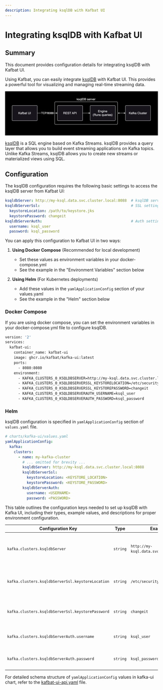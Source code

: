```yaml
---
description: Integrating ksqlDB with Kafbat UI
---
```


# Integrating ksqlDB with Kafbat UI

## Summary

This document provides configuration details for integrating ksqlDB with Kafbat UI.

Using Kafbat, you can easily integrate [ksqlDB](https://github.com/confluentinc/ksql) with Kafbat UI. This provides a powerful tool for visualizing and managing real-time streaming data.

![ksqlDB architecture](../.gitbook/assets/ksqldb-1.png)

[ksqlDB](https://github.com/confluentinc/ksql) is a SQL engine based on Kafka Streams. ksqlDB provides a query layer that allows you to build event streaming applications on Kafka topics. Unlike Kafka Streams, ksqlDB allows you to create new streams or materialized views using SQL.

## Configuration

The ksqlDB configuration requires the following basic settings to access the ksqlDB server from Kafbat UI:

```yaml
ksqldbServer: http://my-ksql.data.svc.cluster.local:8088  # ksqlDB server URL
ksqldbServerSsl:                                          # SSL settings (optional)
  keystoreLocation: /path/to/keystore.jks
  keystorePassword: changeit
ksqldbServerAuth:                                         # Auth settings (optional)
  username: ksql_user
  password: ksql_password
```

You can apply this configuration to Kafbat UI in two ways:

1. **Using Docker Compose** (Recommended for local development)
   - Set these values as environment variables in your docker-compose.yml
   - See the example in the "Environment Variables" section below

2. **Using Helm** (For Kubernetes deployments)
   - Add these values in the `yamlApplicationConfig` section of your values.yaml
   - See the example in the "Helm" section below

### Docker Compose

If you are using docker compose, you can set the environment variables in your docker-compose.yml file to configure ksqlDB.

```bash
version: '2'
services:
  kafbat-ui:
    container_name: kafbat-ui
    image: ghcr.io/kafbat/kafka-ui:latest
    ports:
      - 8080:8080
    environment:
      - KAFKA_CLUSTERS_0_KSQLDBSERVER=http://my-ksql.data.svc.cluster.local:8088
      - KAFKA_CLUSTERS_0_KSQLDBSERVERSSL_KEYSTORELOCATION=/etc/security/ksql/keystore.jks
      - KAFKA_CLUSTERS_0_KSQLDBSERVERSSL_KEYSTOREPASSWORD=changeit
      - KAFKA_CLUSTERS_0_KSQLDBSERVERAUTH_USERNAME=ksql_user
      - KAFKA_CLUSTERS_0_KSQLDBSERVERAUTH_PASSWORD=ksql_password
```

### Helm

ksqlDB configuration is specified in `yamlApplicationConfig` section of `values.yaml` file.

```yaml
# charts/kafka-ui/values.yaml
yamlApplicationConfig:
  kafka:
    clusters:
      - name: my-kafka-cluster
        # ... omitted for brevity ...
        ksqldbServer: http://my-ksql.data.svc.cluster.local:8088
        ksqldbServerSsl:
          keystoreLocation: <KEYSTORE_LOCATION>
          keystorePassword: <KEYSTORE_PASSWORD>
        ksqldbServerAuth:
          username: <USERNAME>
          password: <PASSWORD>
```

This table outlines the configuration keys needed to set up ksqlDB with Kafka UI, including their types, example values, and descriptions for proper environment configuration.

| Configuration Key | Type | Example Value | Description |
|-------------------|------|---------------|-------------|
| `kafka.clusters.ksqldbServer` | `string` | `http://my-ksql.data.svc.cluster.local:8088` | URL for the KSQL server, used to connect to the KSQL endpoint.|
| `kafka.clusters.ksqldbServerSsl.keystoreLocation` | `string` | `/etc/security/ksql/keystore.jks` | Path to the keystore file for SSL connection to the KSQL server.|
| `kafka.clusters.ksqldbServerSsl.keystorePassword` | `string` | `changeit` | Password for the keystore file, used for SSL authentication. |
| `kafka.clusters.ksqldbServerAuth.username` | `string` | `ksql_user` | Username for authenticating with the KSQL server. |
| `kafka.clusters.ksqldbServerAuth.password` | `string` | `ksql_password` | Password for authenticating with the KSQL server. |

For detailed schema structure of `yamlApplicationConfig` values in kafka-ui chart, refer to the [kafbat-ui-api.yaml](https://github.com/kafbat/kafka-ui/blob/main/contract/src/main/resources/swagger/kafbat-ui-api.yaml) file.